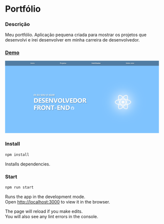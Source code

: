 # Portfólio
### Descrição
Meu portfólio. Aplicação pequena criada para mostrar os projetos que desenvolvi e irei desenvolver em minha carreira de desenvolvedor.
### [Demo](https://igor-ca.github.io/my-portfolio/)
[![Demo](https://raw.githubusercontent.com/Igor-CA/my-portfolio/master/src/assets/portfolio-demo.png)
](https://igor-ca.github.io/my-portfolio/)

### Install

```sh
npm install
```

Installs dependencies.

### Start

```sh
npm run start
```

Runs the app in the development mode.<br /> Open
[http://localhost:3000](http://localhost:3000) to view it in the browser.

The page will reload if you make edits.<br /> You will also see any lint errors
in the console.

